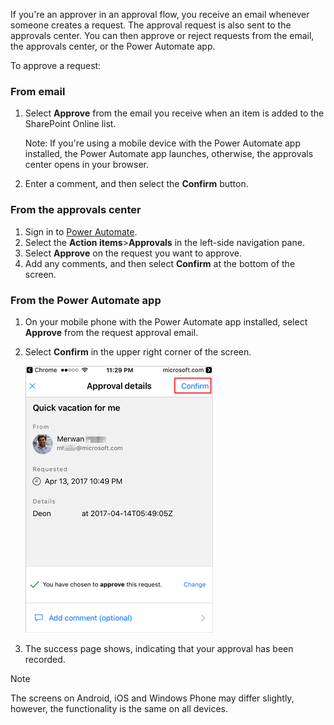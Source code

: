 If you're an approver in an approval flow, you receive an email whenever someone creates a request. The approval request is also sent to the approvals center. You can then approve or reject requests from the email, the approvals center, or the Power Automate app.

To approve a request:

### From email
1. Select **Approve** from the email you receive when an item is added to the SharePoint Online list.
   
     Note: If you're using a mobile device with the Power Automate app installed, the Power Automate app launches, otherwise, the approvals center opens in your browser.

1. Enter a comment, and then select the **Confirm** button.

### From the approvals center

1. Sign in to [Power Automate](https://flow.microsoft.com).
1. Select the **Action items**>**Approvals** in the left-side navigation pane.
1. Select **Approve** on the request you want to approve.
1. Add any comments, and then select **Confirm** at the bottom of the screen.

### From the Power Automate app

1. On your mobile phone with the Power Automate app installed, select **Approve** from the request approval email.
1. Select **Confirm** in the upper right corner of the screen.

    ![select confirm](media/modern-approvals/mobile-approval.png)
1. The success page shows, indicating that your approval has been recorded.

>[!Note]
>The screens on Android, iOS and Windows Phone may differ slightly, however, the functionality is the same on all devices.
